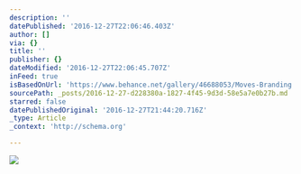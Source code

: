```yaml
---
description: ''
datePublished: '2016-12-27T22:06:46.403Z'
author: []
via: {}
title: ''
publisher: {}
dateModified: '2016-12-27T22:06:45.707Z'
inFeed: true
isBasedOnUrl: 'https://www.behance.net/gallery/46688053/Moves-Branding'
sourcePath: _posts/2016-12-27-d228380a-1827-4f45-9d3d-58e5a7e0b27b.md
starred: false
datePublishedOriginal: '2016-12-27T21:44:20.716Z'
_type: Article
_context: 'http://schema.org'

---
```

![](https://the-grid-user-content.s3-us-west-2.amazonaws.com/7665f636-15a2-460c-969d-77d18d9c6275.png)